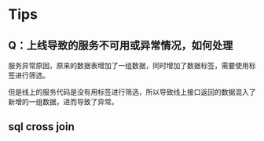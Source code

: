 
# Tips

## Q：上线导致的服务不可用或异常情况，如何处理

服务异常原因，原来的数据表增加了一组数据，同时增加了数据标签，需要使用标签进行筛选。

但是线上的服务代码是没有用标签进行筛选，所以导致线上接口返回的数据混入了 新增的一组数据，进而导致了异常。


## sql cross join
